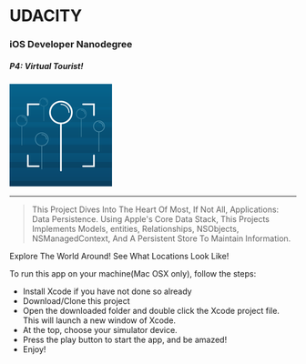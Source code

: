 # UDACITY
### iOS Developer Nanodegree
##### P4: Virtual Tourist!

![](VirtualTourist_180.png)
_______
> This Project Dives Into The Heart Of Most, If Not All, Applications: Data Persistence. Using Apple's Core Data Stack,
This Projects Implements Models, entities, Relationships, NSObjects, NSManagedContext, And A Persistent Store To Maintain Information.

Explore The World Around! See What Locations Look Like!

To run this app on your machine(Mac OSX only), follow the steps:

* Install Xcode if you have not done so already
* Download/Clone this project
* Open the downloaded folder and double click the Xcode project file. This will launch a new window of Xcode.
* At the top, choose your simulator device.
* Press the play button to start the app, and be amazed!
* Enjoy!
